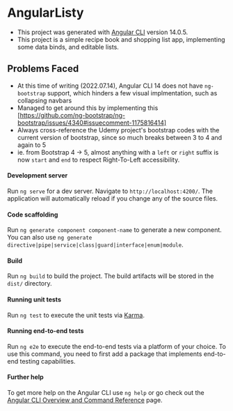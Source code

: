 # AngularListy

- This project was generated with [Angular CLI](https://github.com/angular/angular-cli) version 14.0.5.
- This project is a simple recipe book and shopping list app, implementing some data binds, and editable lists.

## Problems Faced

- At this time of writing (2022.07.14), Angular CLI 14 does not have `ng-bootstrap` support, which hinders a few visual implmentation, such as collapsing navbars
- Managed to get around this by implementing this [https://github.com/ng-bootstrap/ng-bootstrap/issues/4340#issuecomment-1175816414]
- Always cross-reference the Udemy project's bootstrap codes with the current version of bootstrap, since so much breaks between 3 to 4 and again to 5
- ie. from Bootstrap 4 -> 5, almost anything with a `left` or `right` suffix is now `start` and `end` to respect Right-To-Left accessibility.

#### Development server

Run `ng serve` for a dev server. Navigate to `http://localhost:4200/`. The application will automatically reload if you change any of the source files.

#### Code scaffolding

Run `ng generate component component-name` to generate a new component. You can also use `ng generate directive|pipe|service|class|guard|interface|enum|module`.

#### Build

Run `ng build` to build the project. The build artifacts will be stored in the `dist/` directory.

#### Running unit tests

Run `ng test` to execute the unit tests via [Karma](https://karma-runner.github.io).

#### Running end-to-end tests

Run `ng e2e` to execute the end-to-end tests via a platform of your choice. To use this command, you need to first add a package that implements end-to-end testing capabilities.

#### Further help

To get more help on the Angular CLI use `ng help` or go check out the [Angular CLI Overview and Command Reference](https://angular.io/cli) page.
